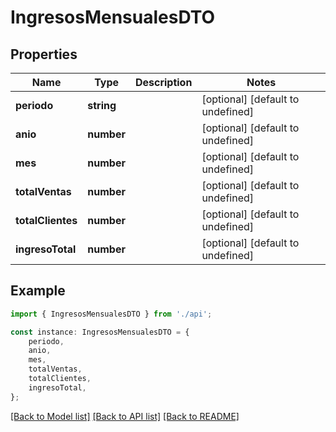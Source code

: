 # IngresosMensualesDTO


## Properties

Name | Type | Description | Notes
------------ | ------------- | ------------- | -------------
**periodo** | **string** |  | [optional] [default to undefined]
**anio** | **number** |  | [optional] [default to undefined]
**mes** | **number** |  | [optional] [default to undefined]
**totalVentas** | **number** |  | [optional] [default to undefined]
**totalClientes** | **number** |  | [optional] [default to undefined]
**ingresoTotal** | **number** |  | [optional] [default to undefined]

## Example

```typescript
import { IngresosMensualesDTO } from './api';

const instance: IngresosMensualesDTO = {
    periodo,
    anio,
    mes,
    totalVentas,
    totalClientes,
    ingresoTotal,
};
```

[[Back to Model list]](../README.md#documentation-for-models) [[Back to API list]](../README.md#documentation-for-api-endpoints) [[Back to README]](../README.md)
